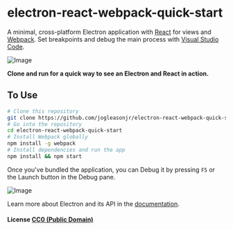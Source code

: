 # electron-react-webpack-quick-start

A minimal, cross-platform Electron application with [React](https://facebook.github.io/react/) for views and [Webpack](https://webpack.github.io/). Set breakpoints and debug the main process with [Visual Studio Code](https://code.visualstudio.com/).

![Image](https://github.com/jogleasonjr/electron-react-webpack-quick-start/blob/master/images/hello_world.png)

**Clone and run for a quick way to see an Electron and React in action.**

## To Use

```bash
# Clone this repository
git clone https://github.com/jogleasonjr/electron-react-webpack-quick-start
# Go into the repository
cd electron-react-webpack-quick-start
# Install Webpack globally
npm install -g webpack
# Install dependencies and run the app
npm install && npm start
```

Once you've bundled the application, you can Debug it by pressing `F5` or the Launch button in the Debug pane.

![Image](https://github.com/jogleasonjr/electron-react-webpack-quick-start/blob/master/images/vscode_debugger.png)


Learn more about Electron and its API in the [documentation](http://electron.atom.io/docs/latest).

#### License [CC0 (Public Domain)](LICENSE.md)
